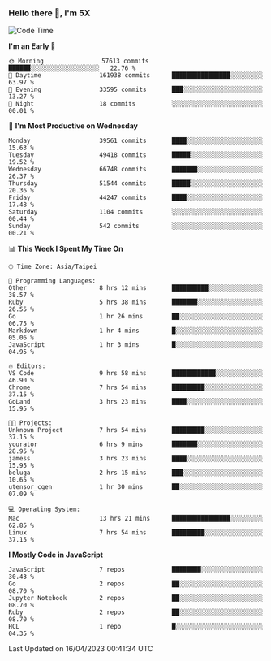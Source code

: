 ### Hello there 👋, I'm 5X

<!--
**jack482653/jack482653** is a ✨ _special_ ✨ repository because its `README.md` (this file) appears on your GitHub profile.

Here are some ideas to get you started:

- 🔭 I’m currently working on ...
- 🌱 I’m currently learning ...
- 👯 I’m looking to collaborate on ...
- 🤔 I’m looking for help with ...
- 💬 Ask me about ...
- 📫 How to reach me: ...
- 😄 Pronouns: ...
- ⚡ Fun fact: ...
-->

<!--START_SECTION:waka-->
![Code Time](http://img.shields.io/badge/Code%20Time-57%20hrs%2058%20mins-blue)

**I'm an Early 🐤** 

```text
🌞 Morning                57613 commits       ██████░░░░░░░░░░░░░░░░░░░   22.76 % 
🌆 Daytime                161938 commits      ████████████████░░░░░░░░░   63.97 % 
🌃 Evening                33595 commits       ███░░░░░░░░░░░░░░░░░░░░░░   13.27 % 
🌙 Night                  18 commits          ░░░░░░░░░░░░░░░░░░░░░░░░░   00.01 % 
```
📅 **I'm Most Productive on Wednesday** 

```text
Monday                   39561 commits       ████░░░░░░░░░░░░░░░░░░░░░   15.63 % 
Tuesday                  49418 commits       █████░░░░░░░░░░░░░░░░░░░░   19.52 % 
Wednesday                66748 commits       ███████░░░░░░░░░░░░░░░░░░   26.37 % 
Thursday                 51544 commits       █████░░░░░░░░░░░░░░░░░░░░   20.36 % 
Friday                   44247 commits       ████░░░░░░░░░░░░░░░░░░░░░   17.48 % 
Saturday                 1104 commits        ░░░░░░░░░░░░░░░░░░░░░░░░░   00.44 % 
Sunday                   542 commits         ░░░░░░░░░░░░░░░░░░░░░░░░░   00.21 % 
```


📊 **This Week I Spent My Time On** 

```text
🕑︎ Time Zone: Asia/Taipei

💬 Programming Languages: 
Other                    8 hrs 12 mins       ██████████░░░░░░░░░░░░░░░   38.57 % 
Ruby                     5 hrs 38 mins       ███████░░░░░░░░░░░░░░░░░░   26.55 % 
Go                       1 hr 26 mins        ██░░░░░░░░░░░░░░░░░░░░░░░   06.75 % 
Markdown                 1 hr 4 mins         █░░░░░░░░░░░░░░░░░░░░░░░░   05.06 % 
JavaScript               1 hr 3 mins         █░░░░░░░░░░░░░░░░░░░░░░░░   04.95 % 

🔥 Editors: 
VS Code                  9 hrs 58 mins       ████████████░░░░░░░░░░░░░   46.90 % 
Chrome                   7 hrs 54 mins       █████████░░░░░░░░░░░░░░░░   37.15 % 
GoLand                   3 hrs 23 mins       ████░░░░░░░░░░░░░░░░░░░░░   15.95 % 

🐱‍💻 Projects: 
Unknown Project          7 hrs 54 mins       █████████░░░░░░░░░░░░░░░░   37.15 % 
yourator                 6 hrs 9 mins        ███████░░░░░░░░░░░░░░░░░░   28.95 % 
jamess                   3 hrs 23 mins       ████░░░░░░░░░░░░░░░░░░░░░   15.95 % 
beluga                   2 hrs 15 mins       ███░░░░░░░░░░░░░░░░░░░░░░   10.65 % 
utensor_cgen             1 hr 30 mins        ██░░░░░░░░░░░░░░░░░░░░░░░   07.09 % 

💻 Operating System: 
Mac                      13 hrs 21 mins      ████████████████░░░░░░░░░   62.85 % 
Linux                    7 hrs 54 mins       █████████░░░░░░░░░░░░░░░░   37.15 % 
```

**I Mostly Code in JavaScript** 

```text
JavaScript               7 repos             ████████░░░░░░░░░░░░░░░░░   30.43 % 
Go                       2 repos             ██░░░░░░░░░░░░░░░░░░░░░░░   08.70 % 
Jupyter Notebook         2 repos             ██░░░░░░░░░░░░░░░░░░░░░░░   08.70 % 
Ruby                     2 repos             ██░░░░░░░░░░░░░░░░░░░░░░░   08.70 % 
HCL                      1 repo              █░░░░░░░░░░░░░░░░░░░░░░░░   04.35 % 
```




 Last Updated on 16/04/2023 00:41:34 UTC
<!--END_SECTION:waka-->
